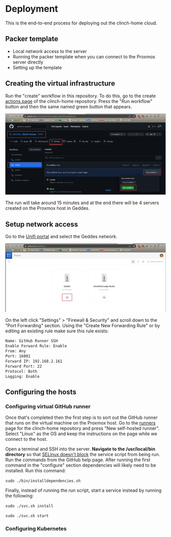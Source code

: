 # Deployment

This is the end-to-end process for deploying out the clinch-home cloud.

## Packer template

[//]: # (TODO)

- Local network access to the server
- Running the packer template when you can connect to the Proxmox server directly
- Setting up the template

## Creating the virtual infrastructure

Run the "create" workflow in this repository. To do this, go to the create [actions page](https://github.com/clincha/clinch-home/actions/workflows/create.yml) of the clinch-home repository. Press the "Run workflow" button and then the same named green button that appears.

![clinch-home-create-workflow.png](img/clinch-home-create-workflow.png)

The run will take around 15 minutes and at the end there will be 4 servers created on the Proxmox host in Geddes. 

## Setup network access

Go to the [Unifi portal](https://unifi.ui.com/dashboard) and select the Geddes network.

![clinch-home-unifi-dashboard.png](img/clinch-home-unifi-dashboard.png)

On the left click "Settings" > "Firewall & Security" and scroll down to the "Port Forwarding" section. Using the "Create New Forwarding Rule" or by editing an existing rule make sure this rule exists:

```text
Name: GitHub Runner SSH
Enable Forward Rule: Enable
From: Any
Port: 16001
Forward IP: 192.168.2.161
Forward Port: 22
Protocol: Both
Logging: Enable
```

## Configuring the hosts

### Configuring virtual GitHub runner

Once that's completed then the first step is to sort out the GitHub runner that runs on the virtual machine on the Proxmox host. Go to the [runners](https://github.com/clincha/clinch-home/settings/actions/runners) page for the clinch-home repository and press "New self-hosted runner". Select "Linux" as the OS and keep the instructions on the page while we connect to the host.

Open a terminal and SSH into the server. **Navigate to the /usr/local/bin directory** so that [SELinux doesn't block](https://serverfault.com/questions/957084/failed-at-step-exec-spawning-permission-denied) the service script from being run. Run the commands from the GitHub help page. After running the first command in the "configure" section dependencies will likely need to be installed. Run this command:

`sudo ./bin/installdependencies.sh`

Finally, instead of running the run script, start a service instead by running the following:

`sudo ./svc.sh install`

`sudo ./svc.sh start`

### Configuring Kubernetes